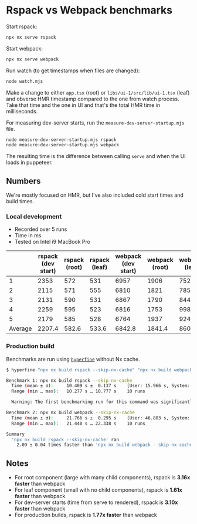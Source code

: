# Rspack vs Webpack benchmarks

Start rspack:

```bash
npx nx serve rspack
```

Start webpack:

```bash
npx nx serve webpack
```

Run watch (to get timestamps when files are changed):

```bash
node watch.mjs
```

Make a change to either `app.tsx` (root) or `libs/ui-1/src/lib/ui-1.tsx` (leaf) and obverse HMR timestamp compared to the one from watch process. Take that time and the one in UI and that's the total HMR time in milliseconds.

For measuring dev-server starts, run the `measure-dev-server-startup.mjs` file.

```bash
node measure-dev-server-startup.mjs rspack
node measure-dev-server-startup.mjs webpack
```

The resulting time is the difference between calling `serve` and when the UI loads in puppeteer.


## Numbers

We're mostly focused on HMR, but I've also included cold start times and build times.

### Local development

- Recorded over 5 runs
- Time in ms
- Tested on Intel i9 MacBook Pro

|         | rspack (dev start)  | rspack (root) | rspack (leaf) | webpack (dev start)  | webpack (root) | webpack (leaf) |
| ------- | ------------------- | ------------- | ------------- | -------------------- | -------------- | -------------- |
| 1       | 2353                | 572           | 531           | 6957                 | 1906           | 752            |
| 2       | 2115                | 571           | 555           | 6810                 | 1821           | 785            |
| 3       | 2131                | 590           | 531           | 6867                 | 1790           | 844            |
| 4       | 2259                | 595           | 523           | 6816                 | 1753           | 998            |
| 5       | 2179                | 585           | 528           | 6764                 | 1937           | 924            |
| Average | 2207.4              | 582.6         | 533.6         | 6842.8               | 1841.4         | 860.6          |


### Production build

Benchmarks are run using [`hyperfine`](https://github.com/sharkdp/hyperfine) without Nx cache.


```bash
$ hyperfine "npx nx build rspack --skip-nx-cache" "npx nx build webpack --skip-nx-cache"

Benchmark 1: npx nx build rspack --skip-nx-cache
  Time (mean ± σ):     10.409 s ±  0.137 s    [User: 15.966 s, System: 1.271 s]
  Range (min … max):   10.277 s … 10.777 s    10 runs

  Warning: The first benchmarking run for this command was significantly slower than the rest (10.777 s). This could be caused by (filesystem) caches that were not filled until after the first run. You should consider using the '--warmup' option to fill those caches before the actual benchmark. Alternatively, use the '--prepare' option to clear the caches before each timing run.

Benchmark 2: npx nx build webpack --skip-nx-cache
  Time (mean ± σ):     21.766 s ±  0.295 s    [User: 46.803 s, System: 2.966 s]
  Range (min … max):   21.440 s … 22.338 s    10 runs

Summary
  'npx nx build rspack --skip-nx-cache' ran
    2.09 ± 0.04 times faster than 'npx nx build webpack --skip-nx-cache'
```

## Notes

- For root component (large with many child components), rspack is **3.16x faster** than webpack
- For leaf component (small with no child components), rspack is **1.61x faster** than webpack
- For dev-server starts (time from serve to rendered), rspack is **3.10x faster** than webpack
- For production builds, rspack is **1.77x faster** than webpack
